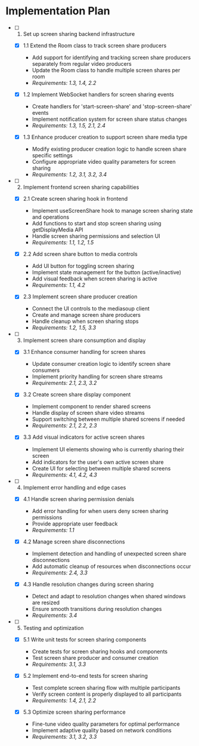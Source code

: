 # Implementation Plan

- [ ] 1. Set up screen sharing backend infrastructure

  - [x] 1.1 Extend the Room class to track screen share producers

    - Add support for identifying and tracking screen share producers separately from regular video producers
    - Update the Room class to handle multiple screen shares per room
    - _Requirements: 1.3, 1.4, 2.2_

  - [x] 1.2 Implement WebSocket handlers for screen sharing events

    - Create handlers for 'start-screen-share' and 'stop-screen-share' events
    - Implement notification system for screen share status changes
    - _Requirements: 1.3, 1.5, 2.1, 2.4_

  - [x] 1.3 Enhance producer creation to support screen share media type
    - Modify existing producer creation logic to handle screen share specific settings
    - Configure appropriate video quality parameters for screen sharing
    - _Requirements: 1.2, 3.1, 3.2, 3.4_

- [ ] 2. Implement frontend screen sharing capabilities

  - [x] 2.1 Create screen sharing hook in frontend

    - Implement useScreenShare hook to manage screen sharing state and operations
    - Add functions to start and stop screen sharing using getDisplayMedia API
    - Handle screen sharing permissions and selection UI
    - _Requirements: 1.1, 1.2, 1.5_

  - [x] 2.2 Add screen share button to media controls

    - Add UI button for toggling screen sharing
    - Implement state management for the button (active/inactive)
    - Add visual feedback when screen sharing is active
    - _Requirements: 1.1, 4.2_

  - [x] 2.3 Implement screen share producer creation
    - Connect the UI controls to the mediasoup client
    - Create and manage screen share producers
    - Handle cleanup when screen sharing stops
    - _Requirements: 1.2, 1.5, 3.3_

- [ ] 3. Implement screen share consumption and display

  - [x] 3.1 Enhance consumer handling for screen shares

    - Update consumer creation logic to identify screen share consumers
    - Implement priority handling for screen share streams
    - _Requirements: 2.1, 2.3, 3.2_

  - [x] 3.2 Create screen share display component

    - Implement component to render shared screens
    - Handle display of screen share video streams
    - Support switching between multiple shared screens if needed
    - _Requirements: 2.1, 2.2, 2.3_

  - [x] 3.3 Add visual indicators for active screen shares
    - Implement UI elements showing who is currently sharing their screen
    - Add indicators for the user's own active screen share
    - Create UI for selecting between multiple shared screens
    - _Requirements: 4.1, 4.2, 4.3_

- [ ] 4. Implement error handling and edge cases

  - [x] 4.1 Handle screen sharing permission denials

    - Add error handling for when users deny screen sharing permissions
    - Provide appropriate user feedback
    - _Requirements: 1.1_

  - [x] 4.2 Manage screen share disconnections

    - Implement detection and handling of unexpected screen share disconnections
    - Add automatic cleanup of resources when disconnections occur
    - _Requirements: 2.4, 3.3_

  - [x] 4.3 Handle resolution changes during screen sharing
    - Detect and adapt to resolution changes when shared windows are resized
    - Ensure smooth transitions during resolution changes
    - _Requirements: 3.4_

- [ ] 5. Testing and optimization

  - [x] 5.1 Write unit tests for screen sharing components

    - Create tests for screen sharing hooks and components
    - Test screen share producer and consumer creation
    - _Requirements: 3.1, 3.3_

  - [x] 5.2 Implement end-to-end tests for screen sharing

    - Test complete screen sharing flow with multiple participants
    - Verify screen content is properly displayed to all participants
    - _Requirements: 1.4, 2.1, 2.2_

  - [x] 5.3 Optimize screen sharing performance
    - Fine-tune video quality parameters for optimal performance
    - Implement adaptive quality based on network conditions
    - _Requirements: 3.1, 3.2, 3.3_
